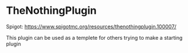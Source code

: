 # TheNothingPlugin

Spigot: https://www.spigotmc.org/resources/thenothingplugin.100007/

This plugin can be used as a templete for others trying to make a starting plugin
